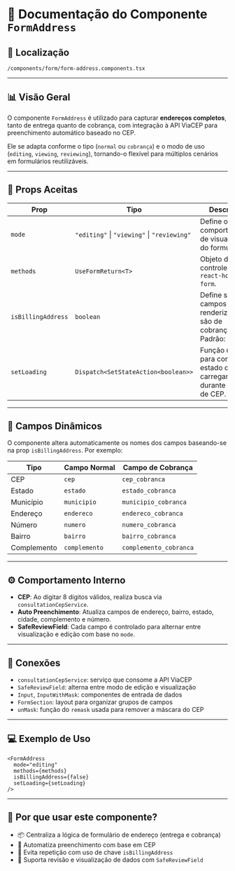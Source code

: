 # 📁 Documentação do Componente `FormAddress`

## 📁 Localização
`/components/form/form-address.components.tsx`

---

## 📊 Visão Geral

O componente `FormAddress` é utilizado para capturar **endereços completos**, tanto de entrega quanto de cobrança, com integração à API ViaCEP para preenchimento automático baseado no CEP.

Ele se adapta conforme o tipo (`normal` ou `cobrança`) e o modo de uso (`editing`, `viewing`, `reviewing`), tornando-o flexível para múltiplos cenários em formulários reutilizáveis.

---

## 🧩 Props Aceitas

| Prop                | Tipo                                            | Descrição                                                                 |
|---------------------|--------------------------------------------------|---------------------------------------------------------------------------|
| `mode`              | `"editing"` \| `"viewing"` \| `"reviewing"`      | Define o comportamento de visualização do formulário.                    |
| `methods`           | `UseFormReturn<T>`                              | Objeto de controle do `react-hook-form`.                                 |
| `isBillingAddress`  | `boolean`                                       | Define se os campos renderizados são de cobrança. Padrão: `false`.       |
| `setLoading`        | `Dispatch<SetStateAction<boolean>>`             | Função usada para controlar estado de carregamento durante busca de CEP. |

---

## 🔄 Campos Dinâmicos

O componente altera automaticamente os nomes dos campos baseando-se na prop `isBillingAddress`. Por exemplo:

| Tipo           | Campo Normal | Campo de Cobrança |
|----------------|--------------|-------------------|
| CEP            | `cep`        | `cep_cobranca`    |
| Estado         | `estado`     | `estado_cobranca` |
| Município      | `municipio`  | `municipio_cobranca` |
| Endereço       | `endereco`   | `endereco_cobranca` |
| Número         | `numero`     | `numero_cobranca` |
| Bairro         | `bairro`     | `bairro_cobranca` |
| Complemento    | `complemento`| `complemento_cobranca` |

---

## ⚙️ Comportamento Interno

- **CEP**: Ao digitar 8 dígitos válidos, realiza busca via `consultationCepService`.
- **Auto Preenchimento**: Atualiza campos de endereço, bairro, estado, cidade, complemento e número.
- **SafeReviewField**: Cada campo é controlado para alternar entre visualização e edição com base no `mode`.

---

## 🔗 Conexões

- `consultationCepService`: serviço que consome a API ViaCEP
- `SafeReviewField`: alterna entre modo de edição e visualização
- `Input`, `InputWithMask`: componentes de entrada de dados
- `FormSection`: layout para organizar grupos de campos
- `unMask`: função do `remask` usada para remover a máscara do CEP

---

## 💻 Exemplo de Uso

```tsx
<FormAddress
  mode="editing"
  methods={methods}
  isBillingAddress={false}
  setLoading={setLoading}
/>
```

---

## 🧠 Por que usar este componente?

- 📦 Centraliza a lógica de formulário de endereço (entrega e cobrança)
- 🧠 Automatiza preenchimento com base em CEP
- 🔁 Evita repetição com uso de chave `isBillingAddress`
- 🔐 Suporta revisão e visualização de dados com `SafeReviewField`
